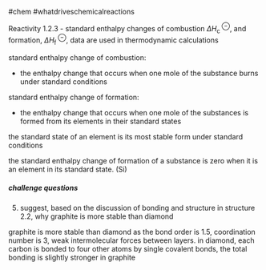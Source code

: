 #chem #whatdriveschemicalreactions  
  
Reactivity 1.2.3 - standard enthalpy changes of combustion $\Delta H^{\ \ominus}_{\text{c}}$, and formation, $\Delta H_{\text{f}}^{\ \ominus}$, data are used in thermodynamic calculations  
  
standard enthalpy change of combustion:  
- the enthalpy change that occurs when one mole of the substance burns under standard conditions  
  
standard enthalpy change of formation:  
- the enthalpy change that occurs when one mole of the substances is formed from its elements in their standard states  
  
  
the standard state of an element is its most stable form under standard conditions  
  
  
the standard enthalpy change of formation of a substance is zero when it is an element in its standard state. (Si)  
  
##### challenge questions  
5. suggest, based on the discussion of bonding and structure in structure 2.2, why graphite is more stable than diamond  
  
graphite is more stable than diamond as the bond order is 1.5, coordination number is 3, weak intermolecular forces between layers. in diamond, each carbon is bonded to four other atoms by single covalent bonds, the total bonding is slightly stronger in graphite
